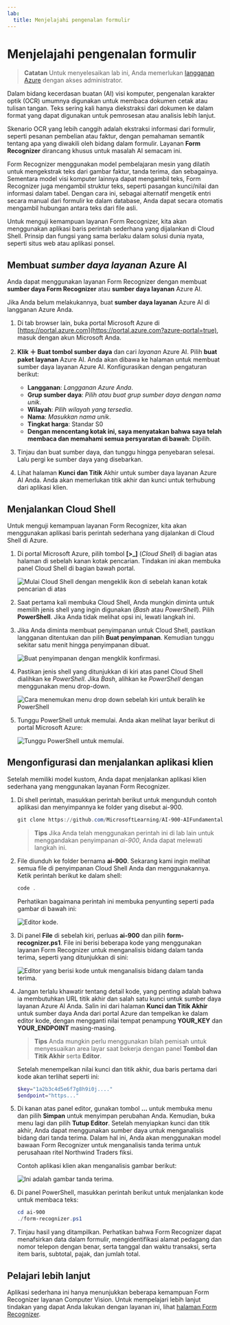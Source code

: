 ```yaml
---
lab:
  title: Menjelajahi pengenalan formulir
---
```


# Menjelajahi pengenalan formulir

> **Catatan** Untuk menyelesaikan lab ini, Anda memerlukan [langganan Azure](https://azure.microsoft.com/free?azure-portal=true) dengan akses administrator.

Dalam bidang kecerdasan buatan (AI) visi komputer, pengenalan karakter optik (OCR) umumnya digunakan untuk membaca dokumen cetak atau tulisan tangan. Teks sering kali hanya diekstraksi dari dokumen ke dalam format yang dapat digunakan untuk pemrosesan atau analisis lebih lanjut.

Skenario OCR yang lebih canggih adalah ekstraksi informasi dari formulir, seperti pesanan pembelian atau faktur, dengan pemahaman semantik tentang apa yang diwakili oleh bidang dalam formulir. Layanan **Form Recognizer** dirancang khusus untuk masalah AI semacam ini.

Form Recognizer menggunakan model pembelajaran mesin yang dilatih untuk mengekstrak teks dari gambar faktur, tanda terima, dan sebagainya. Sementara model visi komputer lainnya dapat mengambil teks, Form Recognizer juga mengambil struktur teks, seperti pasangan kunci/nilai dan informasi dalam tabel. Dengan cara ini, sebagai alternatif mengetik entri secara manual dari formulir ke dalam database, Anda dapat secara otomatis mengambil hubungan antara teks dari file asli. 

Untuk menguji kemampuan layanan Form Recognizer, kita akan menggunakan aplikasi baris perintah sederhana yang dijalankan di Cloud Shell. Prinsip dan fungsi yang sama berlaku dalam solusi dunia nyata, seperti situs web atau aplikasi ponsel.

## Membuat *sumber daya layanan* Azure AI

Anda dapat menggunakan layanan Form Recognizer dengan membuat **sumber daya Form Recognizer** atau **sumber daya layanan** Azure AI.

Jika Anda belum melakukannya, buat **sumber daya layanan** Azure AI di langganan Azure Anda.

1. Di tab browser lain, buka portal Microsoft Azure di [https://portal.azure.com](https://portal.azure.com?azure-portal=true), masuk dengan akun Microsoft Anda.

1. **Klik &#65291; Buat tombol sumber daya** dan cari *layanan* Azure AI. Pilih **buat** **paket layanan** Azure AI. Anda akan dibawa ke halaman untuk membuat sumber daya layanan Azure AI. Konfigurasikan dengan pengaturan berikut:
    - **Langganan**: *Langganan Azure Anda*.
    - **Grup sumber daya**: *Pilih atau buat grup sumber daya dengan nama unik*.
    - **Wilayah**: *Pilih wilayah yang tersedia*.
    - **Nama**: *Masukkan nama unik*.
    - **Tingkat harga**: Standar S0
    - **Dengan mencentang kotak ini, saya menyatakan bahwa saya telah membaca dan memahami semua persyaratan di bawah**: Dipilih.

1. Tinjau dan buat sumber daya, dan tunggu hingga penyebaran selesai. Lalu pergi ke sumber daya yang disebarkan.

1. Lihat halaman **Kunci dan Titik** Akhir untuk sumber daya layanan Azure AI Anda. Anda akan memerlukan titik akhir dan kunci untuk terhubung dari aplikasi klien.

## Menjalankan Cloud Shell

Untuk menguji kemampuan layanan Form Recognizer, kita akan menggunakan aplikasi baris perintah sederhana yang dijalankan di Cloud Shell di Azure. 

1. Di portal Microsoft Azure, pilih tombol **[>_]** (*Cloud Shell*) di bagian atas halaman di sebelah kanan kotak pencarian. Tindakan ini akan membuka panel Cloud Shell di bagian bawah portal. 

    ![Mulai Cloud Shell dengan mengeklik ikon di sebelah kanan kotak pencarian di atas](media/analyze-receipts/powershell-portal-guide-1.png)

1. Saat pertama kali membuka Cloud Shell, Anda mungkin diminta untuk memilih jenis shell yang ingin digunakan (*Bash* atau *PowerShell*). Pilih **PowerShell**. Jika Anda tidak melihat opsi ini, lewati langkah ini.  

1. Jika Anda diminta membuat penyimpanan untuk Cloud Shell, pastikan langganan ditentukan dan pilih **Buat penyimpanan**. Kemudian tunggu sekitar satu menit hingga penyimpanan dibuat.

    ![Buat penyimpanan dengan mengklik konfirmasi.](media/analyze-receipts/powershell-portal-guide-2.png)

1. Pastikan jenis shell yang ditunjukkan di kiri atas panel Cloud Shell dialihkan ke *PowerShell*. Jika *Bash*, alihkan ke *PowerShell* dengan menggunakan menu drop-down.

    ![Cara menemukan menu drop down sebelah kiri untuk beralih ke PowerShell](media/analyze-receipts/powershell-portal-guide-3.png) 

1. Tunggu PowerShell untuk memulai. Anda akan melihat layar berikut di portal Microsoft Azure:  

    ![Tunggu PowerShell untuk memulai.](media/analyze-receipts/powershell-prompt.png) 

## Mengonfigurasi dan menjalankan aplikasi klien

Setelah memiliki model kustom, Anda dapat menjalankan aplikasi klien sederhana yang menggunakan layanan Form Recognizer.

1. Di shell perintah, masukkan perintah berikut untuk mengunduh contoh aplikasi dan menyimpannya ke folder yang disebut ai-900.

    ```PowerShell
    git clone https://github.com/MicrosoftLearning/AI-900-AIFundamentals ai-900
    ```

    >**Tips** Jika Anda telah menggunakan perintah ini di lab lain untuk menggandakan penyimpanan *ai-900*, Anda dapat melewati langkah ini.

1. File diunduh ke folder bernama **ai-900**. Sekarang kami ingin melihat semua file di penyimpanan Cloud Shell Anda dan menggunakannya. Ketik perintah berikut ke dalam shell:

    ```PowerShell
    code .
    ```

    Perhatikan bagaimana perintah ini membuka penyunting seperti pada gambar di bawah ini: 

    ![Editor kode.](media/analyze-receipts/powershell-portal-guide-4.png)

1. Di panel **File** di sebelah kiri, perluas **ai-900** dan pilih **form-recognizer.ps1**. File ini berisi beberapa kode yang menggunakan layanan Form Recognizer untuk menganalisis bidang dalam tanda terima, seperti yang ditunjukkan di sini:

    ![Editor yang berisi kode untuk menganalisis bidang dalam tanda terima.](media/analyze-receipts/recognize-receipt-code.png)

1. Jangan terlalu khawatir tentang detail kode, yang penting adalah bahwa ia membutuhkan URL titik akhir dan salah satu kunci untuk sumber daya layanan Azure AI Anda. Salin ini dari halaman **Kunci dan Titik Akhir** untuk sumber daya Anda dari portal Azure dan tempelkan ke dalam editor kode, dengan mengganti nilai tempat penampung **YOUR_KEY** dan **YOUR_ENDPOINT** masing-masing.

    > **Tips** Anda mungkin perlu menggunakan bilah pemisah untuk menyesuaikan area layar saat bekerja dengan panel **Tombol dan Titik Akhir** serta **Editor**.

    Setelah menempelkan nilai kunci dan titik akhir, dua baris pertama dari kode akan terlihat seperti ini:

    ```PowerShell
    $key="1a2b3c4d5e6f7g8h9i0j...."    
    $endpoint="https..."
    ```

1. Di kanan atas panel editor, gunakan tombol **...** untuk membuka menu dan pilih **Simpan** untuk menyimpan perubahan Anda. Kemudian, buka menu lagi dan pilih **Tutup Editor**. Setelah menyiapkan kunci dan titik akhir, Anda dapat menggunakan sumber daya untuk menganalisis bidang dari tanda terima. Dalam hal ini, Anda akan menggunakan model bawaan Form Recognizer untuk menganalisis tanda terima untuk perusahaan ritel Northwind Traders fiksi.

    Contoh aplikasi klien akan menganalisis gambar berikut:

    ![Ini adalah gambar tanda terima.](media/analyze-receipts/receipt.jpg)

1. Di panel PowerShell, masukkan perintah berikut untuk menjalankan kode untuk membaca teks:

    ```PowerShell
    cd ai-900
    ./form-recognizer.ps1
    ```

1. Tinjau hasil yang ditampilkan. Perhatikan bahwa Form Recognizer dapat menafsirkan data dalam formulir, mengidentifikasi alamat pedagang dan nomor telepon dengan benar, serta tanggal dan waktu transaksi, serta item baris, subtotal, pajak, dan jumlah total.

## Pelajari lebih lanjut

Aplikasi sederhana ini hanya menunjukkan beberapa kemampuan Form Recognizer layanan Computer Vision. Untuk mempelajari lebih lanjut tindakan yang dapat Anda lakukan dengan layanan ini, lihat [halaman Form Recognizer](https://docs.microsoft.com/azure/applied-ai-services/form-recognizer/overview).
